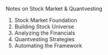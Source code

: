 Notes on Stock Market & Quantvesting

1. Stock Market Foundation
2. Building Stock Universe
3. Analyzing the Financials
4. Quantvesting Strategies
5. Automating the Framework
